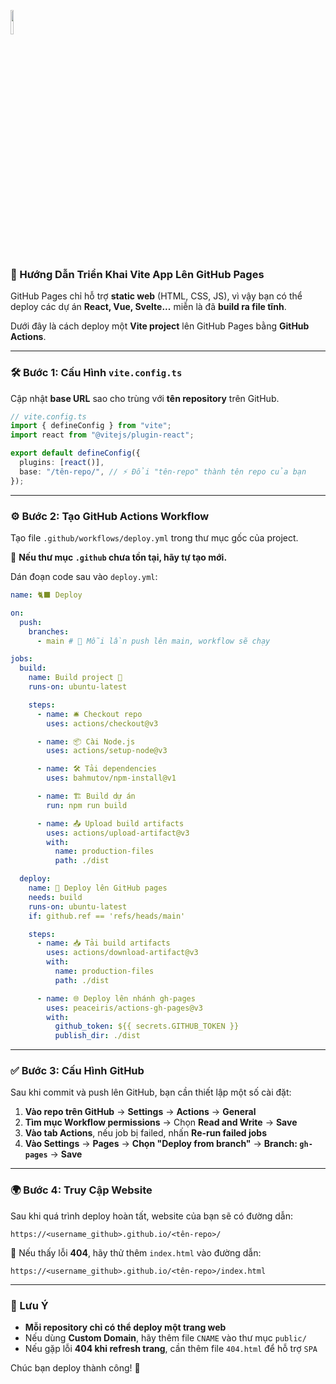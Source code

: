<img src="https://github.com/user-attachments/assets/cedfcf13-3634-4134-be70-430cb0904ee6" width="10%"><br/>
### 🚀 Hướng Dẫn Triển Khai Vite App Lên GitHub Pages  

GitHub Pages chỉ hỗ trợ **static web** (HTML, CSS, JS), vì vậy bạn có thể deploy các dự án **React, Vue, Svelte...** miễn là đã **build ra file tĩnh**.  

Dưới đây là cách deploy một **Vite project** lên GitHub Pages bằng **GitHub Actions**.  

---

### 🛠️ Bước 1: Cấu Hình `vite.config.ts`  
Cập nhật **base URL** sao cho trùng với **tên repository** trên GitHub.  

```ts
// vite.config.ts
import { defineConfig } from "vite";
import react from "@vitejs/plugin-react";

export default defineConfig({
  plugins: [react()],
  base: "/tên-repo/", // ⚡ Đổi "tên-repo" thành tên repo của bạn
});
```

---

### ⚙️ Bước 2: Tạo GitHub Actions Workflow  
Tạo file `.github/workflows/deploy.yml` trong thư mục gốc của project.  

📌 **Nếu thư mục `.github` chưa tồn tại, hãy tự tạo mới.**  

Dán đoạn code sau vào `deploy.yml`:  

```yaml
name: 🐈‍⬛ Deploy

on:
  push:
    branches:
      - main # 🔄 Mỗi lần push lên main, workflow sẽ chạy

jobs:
  build:
    name: Build project 🔨
    runs-on: ubuntu-latest

    steps:
      - name: 🛎️ Checkout repo
        uses: actions/checkout@v3

      - name: 📦 Cài Node.js
        uses: actions/setup-node@v3

      - name: 🛠️ Tải dependencies
        uses: bahmutov/npm-install@v1

      - name: 🏗️ Build dự án
        run: npm run build

      - name: 📤 Upload build artifacts
        uses: actions/upload-artifact@v3
        with:
          name: production-files
          path: ./dist

  deploy:
    name: 🚀 Deploy lên GitHub pages
    needs: build
    runs-on: ubuntu-latest
    if: github.ref == 'refs/heads/main'

    steps:
      - name: 📥 Tải build artifacts
        uses: actions/download-artifact@v3
        with:
          name: production-files
          path: ./dist

      - name: 🌐 Deploy lên nhánh gh-pages
        uses: peaceiris/actions-gh-pages@v3
        with:
          github_token: ${{ secrets.GITHUB_TOKEN }}
          publish_dir: ./dist
```

---

### ✅ Bước 3: Cấu Hình GitHub  
Sau khi commit và push lên GitHub, bạn cần thiết lập một số cài đặt:  

1. **Vào repo trên GitHub** → **Settings** → **Actions** → **General**  
2. **Tìm mục Workflow permissions** → Chọn **Read and Write** → **Save**  
3. **Vào tab Actions**, nếu job bị failed, nhấn **Re-run failed jobs**  
4. **Vào Settings** → **Pages** → **Chọn "Deploy from branch"** → **Branch: `gh-pages`** → **Save**  
---

### 🌍 Bước 4: Truy Cập Website  
Sau khi quá trình deploy hoàn tất, website của bạn sẽ có đường dẫn:  

```
https://<username_github>.github.io/<tên-repo>/
```

📌 Nếu thấy lỗi **404**, hãy thử thêm `index.html` vào đường dẫn:  

```
https://<username_github>.github.io/<tên-repo>/index.html
```

---

### 🎯 Lưu Ý  
- **Mỗi repository chỉ có thể deploy một trang web**  
- Nếu dùng **Custom Domain**, hãy thêm file `CNAME` vào thư mục `public/`  
- Nếu gặp lỗi **404 khi refresh trang**, cần thêm file `404.html` để hỗ trợ `SPA`  

Chúc bạn deploy thành công! 🚀
